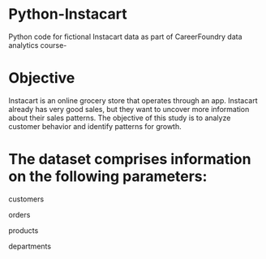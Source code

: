 # Python-Instacart
Python code for fictional Instacart data as part of CareerFoundry data analytics course-

# Objective
Instacart is an online grocery store that operates through an app. Instacart already has very good sales, but they want to uncover more information about their sales patterns. The objective of this study is to analyze customer behavior and identify patterns for growth.

# The dataset comprises information on the following parameters:

customers

orders

products

departments
